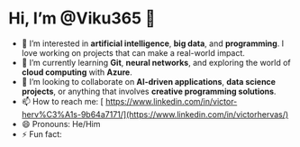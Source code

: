 # Hi, I’m @Viku365 👋 

- 👀 I’m interested in **artificial intelligence**, **big data**, and **programming**. I love working on projects that can make a real-world impact.
- 🌱 I’m currently learning **Git**, **neural networks**, and exploring the world of **cloud computing** with **Azure**.
- 💞️ I’m looking to collaborate on **AI-driven applications**, **data science projects**, or anything that involves **creative programming solutions**.
- 📫 How to reach me: [ https://www.linkedin.com/in/victor-herv%C3%A1s-9b64a7171/](https://www.linkedin.com/in/victorhervas/)
- 😄 Pronouns: He/Him
- ⚡ Fun fact: 

<!---
Viku365/Viku365 is a ✨ special ✨ repository because its `README.md` (this file) appears on your GitHub profile.
You can click the Preview link to take a look at your changes.
--->
